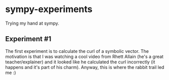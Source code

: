 # sympy-experiments

Trying my hand at sympy.

## Experiment #1

The first experiment is to calculate the curl of a symbolic vector. The motivation is that I was watching a cool video from Rhett Allain (he's a great teacher/explainer) and it looked like he calculated the curl incorrectly (it happens and it's part of his charm). Anyway, this is where the rabbit trail led me :)
